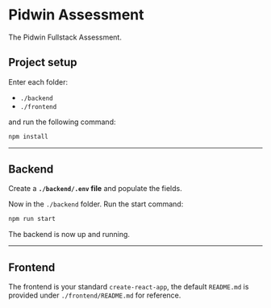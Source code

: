 # Pidwin Assessment

The Pidwin Fullstack Assessment.

## Project setup

Enter each folder:

- `./backend`
- `./frontend`

and run the following command:

```bash
npm install
```

---


## Backend

Create a **`./backend/.env` file** and populate the fields.


Now in the `./backend` folder. Run the start command:

```bash
npm run start
```

The backend is now up and running.

---


## Frontend

The frontend is your standard `create-react-app`, the default `README.md` is provided under `./frontend/README.md` for reference.
